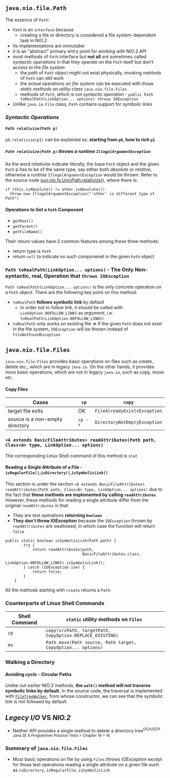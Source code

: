 ## `java.nio.file.Path`
The essence of `Path`:
* `Path` is an `interface` because
	* creating a file or directory is considered a file system-dependent task in NIO.2 
* Its implementations are *immutable*
* it is an "abstract" primary entry point for working with NIO.2 API
* most methods of `Path` interface but **not all** are sometimes called *syntactic operations* in that they operate on the `Path` itself but don't access to the *file system*
	* the *path* of `Path` object might not exist physically, invoking mehtods of `Path` can still work
	* the actual operations on *file system* can be executed with those *static methods* on *utility class* `java.nio.file.Files`
	* methods of `Path`, which is not *syntactic operation* - `public Path toRealPath(LinkOption... options) throws IOException`
* Unlike `java.io.File` class, `Path` contains support for *symbolic links*

### *Syntactic Operations*
#### `Path relativize(Path p)`
`p0.relativize(p1)` can be explained as: **starting from `p0`, how to rich `p1`**

##### `Path relativize(Path p)` throws a *runtime* `IllegalArgumentException`
As the word *relativize* indicate literally, the base `Path` object and the given `Path` p has to be of the same type, say either both *absolute* or *relative*, otherwise a *runtime* `IllegelArgumentException` would be thrown. Refer to the source code [sun.nio.fs.UnixPath.relativize()](http://grepcode.com/file/repository.grepcode.com/java/root/jdk/openjdk/7-b147/sun/nio/fs/UnixPath.java#UnixPath.relativize%28java.nio.file.Path%29), where there is:
```
if (this.isAbsolute() != other.isAbsolute())
  throw new IllegalArgumentException("'other' is different type of Path")
```
#### Operations to Get a `Path` Component

* `getRoot()`
* `getParent()`
* `getFileName()`

Their return values have 2 common features among these three methods:
* return type is `Path`
* return `null` to indicate no such componenet in the given `Path` object



### `Path toRealPath(LinkOption... options)` - The Only Non-syntactic, **real**, Operation that `throws IOException`
`Path toRealPath(LinkOption... options)` is the only concrete operation on a `Path` *object*. There are the following key point on this method:
* `toRealPath` **follows symbolic link** by default
  * In order not to follow link, it should be called with `LinkOption.NOFOLLOW_LINKS` as *argument*, i.e. `toRealPath(LinkOption.NOFOLLOW_LINKS)`
* `toRealPath` only works on existing file => if the given `Path` does not exist in the file system, `IOException` will be thrown instead of `FileNotFoundException`

## `java.nio.file.Files`
`java.nio.file.Files` provides basic operations on files such as create, delete etc., which are in legacy `java.io`. On the other hands, it provides more basic operations, which are not in legacy `java.io`, such as copy, move etc.

#### Copy Files


Cases 		 		|`cp`	|`copy`
--------------------------------|-------|----------------------------
target file exits		|OK	|`FileAlreadyExistsException`
source is a non-empty directory	|`cp -r`|`DirectoryNotEmptyException` 


### `<A extends BasicFileAttributes> readAttributes(Path path, Class<A> type, LinkOption... options)` 
The corresponding Linux Shell command of this method is `stat` 

#### Reading a Single Attribute of a File - `isRegularFile()`,`isDirectory()`,`isSymbolicLink()`
This section is under the section `<A extends BasicFileAttributes> readAttributes(Path path, Class<A> type, LinkOption... options)` due to the fact that **these methods are implemented by calling `readAttributes`**. However, these methods for reading a single attribute differ from the original `readAttributes` in that: 

* They are test operations **returning `boolean`** 
* **They don't throw IOException** because the `IOException` thrown by `readAttributes` are swallowed, in which case the function will return `false`

```
public static boolean isSymbolicLink(Path path) {
        try {
            return readAttributes(path,
                                  BasicFileAttributes.class,
                                  LinkOption.NOFOLLOW_LINKS).isSymbolicLink();
        } catch (IOException ioe) {
            return false;
        }
    }
```

All the methods starting with `create` returns a `Path`:

### Counterparts of Linux Shell Commands 
Shell Command | `static` utility methods on `Files`
--------------|-------------------------------------------------------------------------------------------------
`cp`          |`copy(srcPath, targetPath, CopyOption.REPLACE_EXISTING)`
`mv`          |`Path move(Path source, Path target, CopyOption... options)`

### Walking a Directory
#### Avoiding *cycle* - Circular Paths
Unlike out earlier NIO.2 methods, **the `walk()` method will not traverse symbolic links by default.** In the source code, the traversal is implemented with [`FileTreeWalker`](http://grepcode.com/file/repository.grepcode.com/java/root/jdk/openjdk/8-b132/java/nio/file/FileTreeWalker.java#FileTreeWalker.%3Cinit%3E%28java.util.Collection%2Cint%29), from whose constructor, we can see that the symbolic link is not followed by default.  

## *Legecy I/O* VS *NIO.2*
* Neither API provides a single method to delete a directory tree<sup>OCA/OCP Java SE 8 Programmer Practice Tests > Chapter 19 > 16.</sup>

### Summary of `java.nio.file.Files`
* Most basic operations on file by using `Files` *throws IOException* except for those test operations reading a single attribute on a given file such as `isDirectory`, `isRegularFile`, `isSymbolicLink` 
